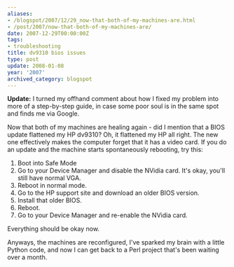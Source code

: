 ```yaml
---
aliases:
- /blogspot/2007/12/29_now-that-both-of-my-machines-are.html
- /post/2007/now-that-both-of-my-machines-are/
date: 2007-12-29T00:00:00Z
tags:
- troubleshooting
title: dv9310 bios issues
type: post
update: 2008-01-08
year: '2007'
archived_category: blogspot
---
```

<b>Update:</b> I turned my offhand comment about how I fixed my problem into more of a step-by-step guide, in case some poor soul is in the same spot and finds me via Google.
<!--more-->

Now that both of my machines are healing again - did I mention that a BIOS update flattened my HP dv9310? Oh, it flattened my HP all right. The new one effectively  makes the computer forget that it has a video card. If you do an update and the machine starts spontaneously rebooting, try this:

<ol>
<li>Boot into Safe Mode</li>
<li>Go to your Device Manager and disable the NVidia card. It's okay, you'll still have normal VGA.</li>
<li>Reboot in normal mode.</li>
<li>Go to the HP support site and download an older BIOS version.</li>
<li>Install that older BIOS.</li>
<li>Reboot.</li>
<li>Go to your Device Manager and re-enable the NVidia card.</li>
</ol>

Everything should be okay now.

Anyways, the machines are reconfigured, I've sparked my brain with a little Python code, and now I can get back to a Perl project that's been waiting over a month.
